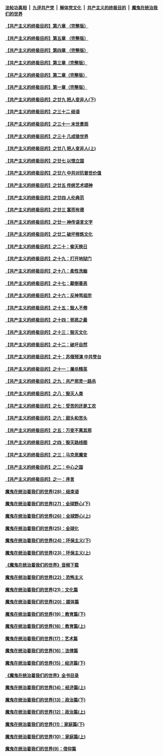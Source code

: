 ####  [法轮功真相](../../../../basic/blob/master/README.md?t=09141026) &nbsp;|&nbsp; [九评共产党](../../../../9ping.md/blob/master/README.md?t=09141026) &nbsp;|&nbsp; [解体党文化](../../../../jtdwh.md/blob/master/README.md?t=09141026)  &nbsp;|&nbsp; [共产主义的终极目的](../../../../gczydzjmd.md/blob/master/README.md?t=09141026) &nbsp;|&nbsp; [魔鬼在统治我们的世界](../../../../mgztzwmdsj.md/blob/master/README.md?t=09141026) 

#### [【共产主义的终极目的】第六章 （完整版）](../pages/nsc422/n11428913.md?t=09141026) 

#### [【共产主义的终极目的】第五章 （完整版）](../pages/nsc422/n11428912.md?t=09141026) 

#### [【共产主义的终极目的】第四章 （完整版）](../pages/nsc422/n11428907.md?t=09141026) 

#### [【共产主义的终极目的】第三章（完整版）](../pages/nsc422/n11428848.md?t=09141026) 

#### [【共产主义的终极目的】第二章（完整版）](../pages/nsc422/n11428831.md?t=09141026) 

#### [【共产主义的终极目的】第一章（完整版）](../pages/nsc422/n11417651.md?t=09141026) 

#### [【共产主义的终极目的】之廿九 把人变非人(下)](../pages/nsc422/n11344140.md?t=09141026) 

#### [【共产主义的终极目的】之三十二 结语](../pages/nsc422/n11360535.md?t=09141026) 

#### [【共产主义的终极目的】之三十一 末世景观](../pages/nsc422/n11351129.md?t=09141026) 

#### [【共产主义的终极目的】之三十 几成狼世界](../pages/nsc422/n11348280.md?t=09141026) 

#### [【共产主义的终极目的】之廿八 把人变非人(上)](../pages/nsc422/n11340492.md?t=09141026) 

#### [【共产主义的终极目的】之廿七 以恨立国](../pages/nsc422/n11336944.md?t=09141026) 

#### [【共产主义的终极目的】之廿六 中共对抗普世价值](../pages/nsc422/n11324785.md?t=09141026) 

#### [【共产主义的终极目的】之廿五 传统艺术颂神](../pages/nsc422/n11296396.md?t=09141026) 

#### [【共产主义的终极目的】之廿四 人伦典范](../pages/nsc422/n11296397.md?t=09141026) 

#### [【共产主义的终极目的】之廿三 富而有德](../pages/nsc422/n11283598.md?t=09141026) 

#### [【共产主义的终极目的】之廿一 神传语言文字](../pages/nsc422/n11263265.md?t=09141026) 

#### [【共产主义的终极目的】之廿二 破坏修炼文化](../pages/nsc422/n11245728.md?t=09141026) 

#### [【共产主义的终极目的】之二十：偷天换日](../pages/nsc422/n11238846.md?t=09141026) 

#### [【共产主义的终极目的】之十九：打开地狱门](../pages/nsc422/n11206376.md?t=09141026) 

#### [【共产主义的终极目的】之十八：柔性洗脑](../pages/nsc422/n11199994.md?t=09141026) 

#### [【共产主义的终极目的】之十七：颠倒善恶](../pages/nsc422/n11179782.md?t=09141026) 

#### [【共产主义的终极目的】之十六：反神骂祖宗](../pages/nsc422/n11166798.md?t=09141026) 

#### [【共产主义的终极目的】之十五：毁人不倦](../pages/nsc422/n11166792.md?t=09141026) 

#### [【共产主义的终极目的】之十四：邪恶之最](../pages/nsc422/n11150249.md?t=09141026) 

#### [【共产主义的终极目的】之十三：毁灭文化](../pages/nsc422/n11135227.md?t=09141026) 

#### [【共产主义的终极目的】之十二：破坏自然](../pages/nsc422/n11135214.md?t=09141026) 

#### [【共产主义的终极目的】之十：苏俄预演 中共登台](../pages/nsc422/n11118424.md?t=09141026) 

#### [【共产主义的终极目的】之十一：屠杀精英](../pages/nsc422/n11118442.md?t=09141026) 

#### [【共产主义的终极目的】之九：共产邪灵一路杀](../pages/nsc422/n11114139.md?t=09141026) 

#### [【共产主义的终极目的】之八：毁灭人类](../pages/nsc422/n11108503.md?t=09141026) 

#### [【共产主义的终极目的】之七：受苦的还是工农](../pages/nsc422/n11101809.md?t=09141026) 

#### [【共产主义的终极目的】之六：甜头和苦头](../pages/nsc422/n11096971.md?t=09141026) 

#### [【共产主义的终极目的】之五：万变不离其邪](../pages/nsc422/n11091285.md?t=09141026) 

#### [【共产主义的终极目的】之四：毁灭路线图](../pages/nsc422/n11086284.md?t=09141026) 

#### [【共产主义的终极目的】之三：马克思魔变](../pages/nsc422/n11061941.md?t=09141026) 

#### [【共产主义的终极目的】之二：中心之国](../pages/nsc422/n11047728.md?t=09141026) 

#### [【共产主义的终极目的】之一：序言](../pages/nsc422/n11086077.md?t=09141026) 

#### [魔鬼在统治着我们的世界(28)：结束语](../pages/nsc422/n10936246.md?t=09141026) 

#### [魔鬼在统治着我们的世界(27)：全球野心(下)](../pages/nsc422/n10928319.md?t=09141026) 

#### [魔鬼在统治着我们的世界(26)：全球野心(上)](../pages/nsc422/n10900318.md?t=09141026) 

#### [魔鬼在统治着我们的世界(25)：全球化](../pages/nsc422/n10788205.md?t=09141026) 

#### [魔鬼在统治着我们的世界(24)：环保主义(下)](../pages/nsc422/n10695307.md?t=09141026) 

#### [魔鬼在统治着我们的世界(23)：环保主义(上)](../pages/nsc422/n10688613.md?t=09141026) 

#### [《魔鬼在统治着我们的世界》音频下载](../pages/nsc422/n10635553.md?t=09141026) 

#### [魔鬼在统治着我们的世界(22)：恐怖主义](../pages/nsc422/n10614727.md?t=09141026) 

#### [魔鬼在统治着我们的世界(21)：文化篇](../pages/nsc422/n10597706.md?t=09141026) 

#### [魔鬼在统治着我们的世界(20)：媒体篇](../pages/nsc422/n10586579.md?t=09141026) 

#### [魔鬼在统治着我们的世界(19)：教育篇(下)](../pages/nsc422/n10564808.md?t=09141026) 

#### [魔鬼在统治着我们的世界(18)：教育篇(上)](../pages/nsc422/n10526970.md?t=09141026) 

#### [魔鬼在统治着我们的世界(17)：艺术篇](../pages/nsc422/n10499093.md?t=09141026) 

#### [魔鬼在统治着我们的世界(16)：法律篇](../pages/nsc422/n10485969.md?t=09141026) 

#### [魔鬼在统治着我们的世界(15)：经济篇(下)](../pages/nsc422/n10469975.md?t=09141026) 

#### [《魔鬼在统治着我们的世界》全书目录](../pages/nsc422/n10464261.md?t=09141026) 

#### [魔鬼在统治着我们的世界(14)：经济篇(上)](../pages/nsc422/n10457370.md?t=09141026) 

#### [魔鬼在统治着我们的世界(13)：政治篇(下)](../pages/nsc422/n10448270.md?t=09141026) 

#### [魔鬼在统治着我们的世界(12)：政治篇(上)](../pages/nsc422/n10444576.md?t=09141026) 

#### [魔鬼在统治着我们的世界(11)：家庭篇(下)](../pages/nsc422/n10440961.md?t=09141026) 

#### [魔鬼在统治着我们的世界(10)：家庭篇(上)](../pages/nsc422/n10435448.md?t=09141026) 

#### [魔鬼在统治着我们的世界(9)：信仰篇](../pages/nsc422/n10432159.md?t=09141026) 

